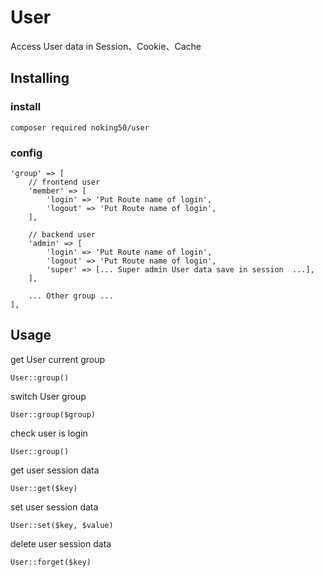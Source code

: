 # User

Access User data in Session、Cookie、Cache

## Installing

### install
```
composer required noking50/user
```

### config
```
'group' => [
    // frontend user
    'member' => [
        'login' => 'Put Route name of login',
        'logout' => 'Put Route name of login',
    ],

    // backend user
    'admin' => [
        'login' => 'Put Route name of login',
        'logout' => 'Put Route name of login',
        'super' => [... Super admin User data save in session  ...],
    ],

    ... Other group ...
],
```

## Usage

get User current group
```
User::group()
```

switch User group
```
User::group($group)
```

check user is login
```
User::group()
```

get user session data
```
User::get($key)
```

set user session data
```
User::set($key, $value)
```

delete user session data
```
User::forget($key)
```


